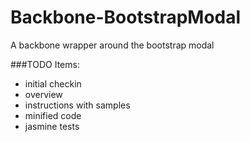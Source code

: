 # Backbone-BootstrapModal
A backbone wrapper around the bootstrap modal

###TODO Items:
- initial checkin
- overview
- instructions with samples
- minified code
- jasmine tests 
